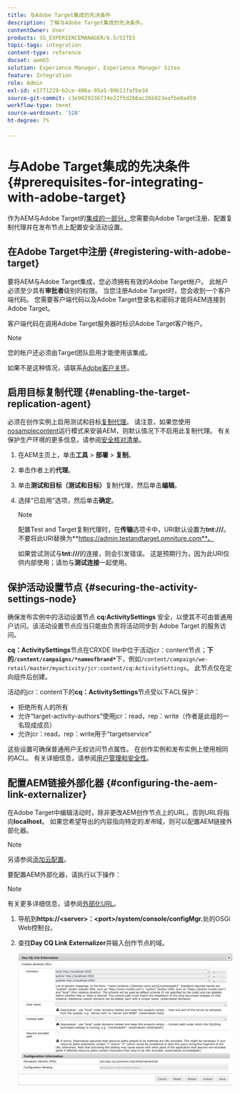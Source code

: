 ```yaml
---
title: 与Adobe Target集成的先决条件
description: 了解与Adobe Target集成的先决条件。
contentOwner: User
products: SG_EXPERIENCEMANAGER/6.5/SITES
topic-tags: integration
content-type: reference
docset: aem65
solution: Experience Manager, Experience Manager Sites
feature: Integration
role: Admin
exl-id: e1771229-b2ce-406a-95a5-99b11fafbe34
source-git-commit: c3e9029236734e22f5d266ac26b923eafbe0a459
workflow-type: tm+mt
source-wordcount: '528'
ht-degree: 7%

---
```


# 与Adobe Target集成的先决条件{#prerequisites-for-integrating-with-adobe-target}

作为AEM与Adobe Target的[集成的一部分，](/help/sites-administering/target.md)您需要向Adobe Target注册、配置复制代理并在发布节点上配置安全活动设置。

## 在Adobe Target中注册 {#registering-with-adobe-target}

要将AEM与Adobe Target集成，您必须拥有有效的Adobe Target帐户。 此帐户必须至少具有&#x200B;**审批者**&#x200B;级别的权限。 当您注册Adobe Target时，您会收到一个客户端代码。 您需要客户端代码以及Adobe Target登录名和密码才能将AEM连接到Adobe Target。

客户端代码在调用Adobe Target服务器时标识Adobe Target客户帐户。

>[!NOTE]
>
>您的帐户还必须由Target团队启用才能使用该集成。
>
>如果不是这种情况，请联系[Adobe客户关怀](https://experienceleague.adobe.com/docs/target/using/cmp-resources-and-contact-information.html?lang=zh-Hans)。

## 启用目标复制代理 {#enabling-the-target-replication-agent}

必须在创作实例上启用测试和目标[复制代理](/help/sites-deploying/replication.md)。 请注意，如果您使用[nosamplecontent](/help/sites-deploying/configure-runmodes.md#using-samplecontent-and-nosamplecontent)运行模式来安装AEM，则默认情况下不启用此复制代理。 有关保护生产环境的更多信息，请参阅[安全核对清单](/help/sites-administering/security-checklist.md)。

1. 在AEM主页上，单击&#x200B;**工具** > **部署** > **复制**。
1. 单击作者上的&#x200B;**代理**。
1. 单击&#x200B;**测试和目标（测试和目标）**&#x200B;复制代理，然后单击&#x200B;**编辑**。
1. 选择“已启用”选项，然后单击&#x200B;**确定**。

   >[!NOTE]
   >
   >配置Test and Target复制代理时，在&#x200B;**传输**&#x200B;选项卡中，URI默认设置为&#x200B;**tnt:///**。 不要将此URI替换为&#x200B;**https://admin.testandtarget.omniture.com**。
   >
   >如果尝试测试与&#x200B;**tnt:///**&#x200B;的连接，则会引发错误。 这是预期行为，因为此URI仅供内部使用；请勿与&#x200B;**测试连接**&#x200B;一起使用。

## 保护活动设置节点 {#securing-the-activity-settings-node}

确保发布实例中的活动设置节点 **cq:ActivitySettings** 安全，以使其不可由普通用户访问。该活动设置节点应当只能由负责将活动同步到 Adobe Target 的服务访问。

**cq：ActivitySettings**&#x200B;节点在CRXDE lite中位于活动jcr：content节点；**下的`/content/campaigns/*nameofbrand*`**&#x200B;下，例如`/content/campaign/we-retail/master/myactivity/jcr:content/cq:ActivitySettings`。 此节点仅在定向组件后创建。

活动的jcr：content下的&#x200B;**cq：ActivitySettings**&#x200B;节点受以下ACL保护：

* 拒绝所有人的所有
* 允许“target-activity-authors”使用jcr：read，rep：write（作者是此组的一名现成成员）
* 允许jcr：read，rep：write用于“targetservice”

这些设置可确保普通用户无权访问节点属性。 在创作实例和发布实例上使用相同的ACL。 有关详细信息，请参阅[用户管理和安全性](/help/sites-administering/security.md)。

## 配置AEM链接外部化器 {#configuring-the-aem-link-externalizer}

在Adobe Target中编辑活动时，除非更改AEM创作节点上的URL，否则URL将指向&#x200B;**localhost**。 如果您希望导出的内容指向特定的&#x200B;*发布*&#x200B;域，则可以配置AEM链接外部化器。

>[!NOTE]
>
>另请参阅[添加云配置](/help/sites-administering/experience-fragments-target.md#add-the-cloud-configuration)。

要配置AEM外部化器，请执行以下操作：

>[!NOTE]
>
>有关更多详细信息，请参阅[外部化URL](/help/sites-developing/externalizer.md)。

1. 导航到&#x200B;**https://&lt;server>：&lt;port>/system/console/configMgr.**&#x200B;处的OSGi Web控制台。
1. 查找&#x200B;**Day CQ Link Externalizer**&#x200B;并输入创作节点的域。

   ![天CQ链接外部化器](assets/aem-externalizer-01.png)
